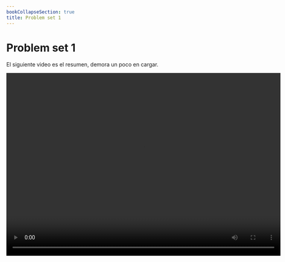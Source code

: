 ```yaml
---
bookCollapseSection: true
title: Problem set 1
---
```


# Problem set 1

El siguiente video es el resumen, demora un poco en cargar.

<video controls width="720" height="480">
    <source src="https://drive.google.com/uc?export=download&id=1nVgyWdfqEstoWi1NxSnc6yhLVfBPjFpD" type='video/mp4'>
</video>

